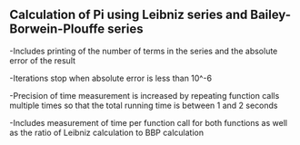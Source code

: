 ## Calculation of Pi using Leibniz series and Bailey-Borwein-Plouffe series

-Includes printing of the number of terms in the series and the absolute error of the result

-Iterations stop when absolute error is less than 10^-6

-Precision of time measurement is increased by repeating function calls multiple times so that the total running time is between 1 and 2 seconds

-Includes measurement of time per function call for both functions as well as the ratio of Leibniz calculation to BBP calculation
